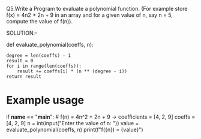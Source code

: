 Q5.Write a Program to evaluate a polynomial function. (For example store f(x) = 4n2 +
2n + 9 in an array and for a given value of n, say n = 5, compute the value of f(n)).

SOLUTION:-

def evaluate_polynomial(coeffs, n):
    
    degree = len(coeffs) - 1
    result = 0
    for i in range(len(coeffs)):
        result += coeffs[i] * (n ** (degree - i))
    return result

# Example usage
if __name__ == "__main__":
    # f(n) = 4n^2 + 2n + 9 → coefficients = [4, 2, 9]
    coeffs = [4, 2, 9]
    n = int(input("Enter the value of n: "))
    value = evaluate_polynomial(coeffs, n)
    print(f"f({n}) = {value}")

